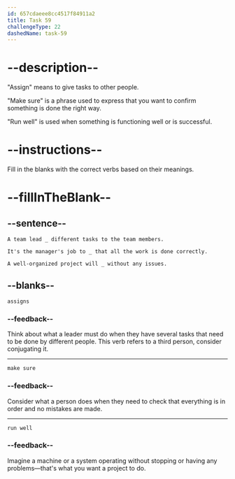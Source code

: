 ```yaml
---
id: 657cdaeee8cc4517f84911a2
title: Task 59
challengeType: 22
dashedName: task-59
---
```


# --description--

"Assign" means to give tasks to other people.

"Make sure" is a phrase used to express that you want to confirm something is done the right way.

"Run well" is used when something is functioning well or is successful.

# --instructions--

Fill in the blanks with the correct verbs based on their meanings.

# --fillInTheBlank--

## --sentence--

`A team lead _ different tasks to the team members.`

`It's the manager's job to _ that all the work is done correctly.`

`A well-organized project will _ without any issues.`

## --blanks--

`assigns`

### --feedback--

Think about what a leader must do when they have several tasks that need to be done by different people. This verb refers to a third person, consider conjugating it. 

---

`make sure`

### --feedback--

Consider what a person does when they need to check that everything is in order and no mistakes are made.

---

`run well`

### --feedback--

Imagine a machine or a system operating without stopping or having any problems—that's what you want a project to do.
